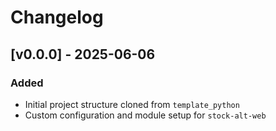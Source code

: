 # Changelog

## [v0.0.0] - 2025-06-06

### Added

- Initial project structure cloned from `template_python`
- Custom configuration and module setup for `stock-alt-web`
